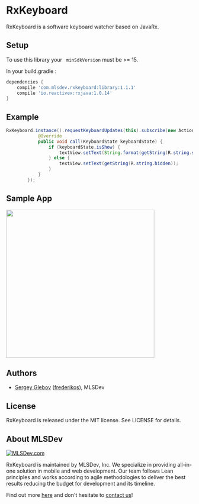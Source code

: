 # RxKeyboard

RxKeyboard is a software keyboard watcher based on JavaRx.

## Setup

To use this library your ` minSdkVersion` must be >= 15.

In your build.gradle :

```gradle
dependencies {
    compile 'com.mlsdev.rxkeyboard:library:1.1.1'
    compile 'io.reactivex:rxjava:1.0.14'
}
```
## Example

```java
RxKeyboard.instance().requestKeyboardUpdates(this).subscribe(new Action1<KeyboardState>() {
            @Override
            public void call(KeyboardState keyboardState) {
                if (keyboardState.isShow) {
                    textView.setText(String.format(getString(R.string.show_keyboard_height), keyboardState.keyboardHeight));
                } else {
                    textView.setText(getString(R.string.hidden));
                }
            }
        });
```

## Sample App

<img src="https://cloud.githubusercontent.com/assets/1778155/16866498/ed5e03aa-4a74-11e6-8039-e80ec9bbc7af.png" width="400">

## Authors
* [Sergey Glebov](mailto:glebov@mlsdev.com) ([frederikos][github-frederikos]), MLSDev 

## License
RxKeyboard is released under the MIT license. See LICENSE for details.

## About MLSDev

[<img src="https://cloud.githubusercontent.com/assets/1778155/11761239/ccfddf60-a0c2-11e5-8f2a-8573029ab09d.png" alt="MLSDev.com">][mlsdev]

RxKeyboard is maintained by MLSDev, Inc. We specialize in providing all-in-one solution in mobile and web development. Our team follows Lean principles and works according to agile methodologies to deliver the best results reducing the budget for development and its timeline. 

Find out more [here][mlsdev] and don't hesitate to [contact us][contact]!

[mlsdev]: http://mlsdev.com
[contact]: http://mlsdev.com/contact_us
[github-frederikos]: https://github.com/frederikos
